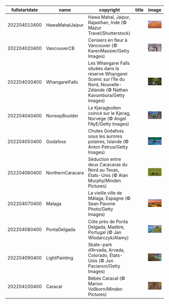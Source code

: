 |fullstartdate|name|copyright|title|image|
|--|--|--|--|--|
202204010400|HawaMahalJaipur|Hawa Mahal, Jaipur, Rajasthan, Inde (© Mazur Travel/Shutterstock)||![](/fr-CA/2022/04/202204010400HawaMahalJaipur.jpg)|
202204020400|VancouverCB|Cerisiers en fleur à Vancouver (© KarenMassier/Getty Images)||![](/fr-CA/2022/04/202204020400VancouverCB.jpg)|
202204030400|WhangareiFalls|Les Whangarei Falls situées dans la réserve Whangarei Scenic sur l’Île du Nord, Nouvelle-Zélande (© Nathan Kavumbura/Getty Images)||![](/fr-CA/2022/04/202204030400WhangareiFalls.jpg)|
202204040400|NorwayBoulder|Le Kjeragbolten coincé sur le Kjerag, Norvège (© Angel FAyE/Getty Images)||![](/fr-CA/2022/04/202204040400NorwayBoulder.jpg)|
202204050400|Godafoss|Chutes Goðafoss sous les aurores polaires, Islande (© Anton Petrus/Getty Images)||![](/fr-CA/2022/04/202204050400Godafoss.jpg)|
202204060400|NorthernCaracara|Séduction entre deux Caracaras du Nord au Texas, États-Unis (© Alan Murphy/Minden Pictures)||![](/fr-CA/2022/04/202204060400NorthernCaracara.jpg)|
202204070400|Malaga|La vieille ville de Málaga, Espagne (© Sean Pavone Photo/Getty Images)||![](/fr-CA/2022/04/202204070400Malaga.jpg)|
202204080400|PontaDelgada|Côte près de Ponta Delgada, Madère, Portugal (© Jan Wlodarczyk/Alamy)||![](/fr-CA/2022/04/202204080400PontaDelgada.jpg)|
202204090400|LightPainting|Skate-park d’Arvada, Arvada, Colorado, États-Unis (© Jon Paciaroni/Getty Images)||![](/fr-CA/2022/04/202204090400LightPainting.jpg)|
202204100400|Caracal|Bébés Caracal (© Marion Vollborn/Minden Pictures)||![](/fr-CA/2022/04/202204100400Caracal.jpg)|
